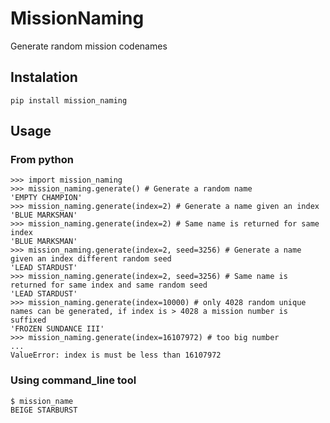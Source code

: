 # MissionNaming
Generate random mission codenames

## Instalation

    pip install mission_naming


## Usage

### From python
    
    >>> import mission_naming
    >>> mission_naming.generate() # Generate a random name
    'EMPTY CHAMPION'
    >>> mission_naming.generate(index=2) # Generate a name given an index
    'BLUE MARKSMAN'
    >>> mission_naming.generate(index=2) # Same name is returned for same index
    'BLUE MARKSMAN'
    >>> mission_naming.generate(index=2, seed=3256) # Generate a name given an index different random seed
    'LEAD STARDUST'
    >>> mission_naming.generate(index=2, seed=3256) # Same name is returned for same index and same random seed
    'LEAD STARDUST'
    >>> mission_naming.generate(index=10000) # only 4028 random unique names can be generated, if index is > 4028 a mission number is suffixed
    'FROZEN SUNDANCE III'
    >>> mission_naming.generate(index=16107972) # too big number
    ...
    ValueError: index is must be less than 16107972
    
    

### Using command_line tool
    
    $ mission_name 
    BEIGE STARBURST
